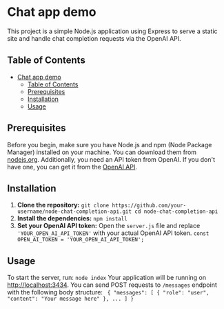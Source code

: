 # Chat app demo

This project is a simple Node.js application using Express to serve a static site and handle chat completion requests via the OpenAI API.

## Table of Contents

- [Chat app demo](#chat-app-demo)
  - [Table of Contents](#table-of-contents)
  - [Prerequisites](#prerequisites)
  - [Installation](#installation)
  - [Usage](#usage)

## Prerequisites

Before you begin, make sure you have Node.js and npm (Node Package Manager) installed on your machine. You can download them from [nodejs.org](https://nodejs.org/). Additionally, you need an API token from OpenAI. If you don't have one, you can get it from the [OpenAI API](https://beta.openai.com/signup/).

## Installation

1. **Clone the repository:** `git clone https://github.com/your-username/node-chat-completion-api.git cd node-chat-completion-api`
2. **Install the dependencies:** `npm install`
3. **Set your OpenAI API token:** Open the `server.js` file and replace `'YOUR_OPEN_AI_API_TOKEN'` with your actual OpenAI API token. `const OPEN_AI_TOKEN = 'YOUR_OPEN_AI_API_TOKEN';`

## Usage

To start the server, run: `node index` Your application will be running on [http://localhost:3434](http://localhost:3434). You can send POST requests to `/messages` endpoint with the following body structure: ` { "messages": [ { "role": "user", "content": "Your message here" }, ... ] }`

